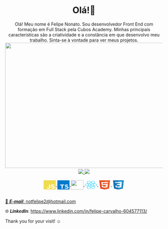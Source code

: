 <h1 align="center">
Olá!👋
</h1>
  
<div align="center">
Olá! Meu nome é Felipe Nonato. Sou desenvolvedor Front End com formação em Full Stack pela Cubos Academy. Minhas principais caracteristicas são a criatividade e a constância em que desenvolvo meu trabalho. Sinta-se à vontade para ver meus projetos.
</div>

<div align="center">
<img src="https://camo.githubusercontent.com/abb0a7a6197ffbe011c0705b0fff8c494e9c4c58913db99fe951ec7ca0eb97f5/68747470733a2f2f63646e612e61727473746174696f6e2e636f6d2f702f6173736574732f696d616765732f696d616765732f3032382f3130322f3035382f6f726967696e616c2f706978656c2d6a6566662d6d61747269782d732e6769663f31353933343837323633" width="800" height="400" />
</div>
  
<div align="center" >
  <a href="https://github.com/Lipe-27">
  <img height="180em" src="https://github-readme-stats.vercel.app/api?username=felipenmatos&show_icons=true&theme=dracula&include_all_commits=true&count_private=true"/>
  <img height="180em" src="https://github-readme-stats.vercel.app/api/top-langs/?username=felipenmatos&layout=compact&langs_count=7&theme=dracula"/>
</div>
  
 <div align="center"  style="display: inline_block"><br>
  <img align="center" alt="Rafa-Js" height="30" width="40" src="https://raw.githubusercontent.com/devicons/devicon/master/icons/javascript/javascript-plain.svg">
  <img align="center" alt="Rafa-Ts" height="30" width="40" src="https://raw.githubusercontent.com/devicons/devicon/master/icons/typescript/typescript-plain.svg">
  <img align="center" height="30" width="40" src="https://cdn.jsdelivr.net/gh/devicons/devicon/icons/angularjs/angularjs-original.svg" />
  <img align="center" alt="Rafa-React" height="30" width="40" src="https://raw.githubusercontent.com/devicons/devicon/master/icons/react/react-original.svg">
  <img align="center" alt="Rafa-HTML" height="30" width="40" src="https://raw.githubusercontent.com/devicons/devicon/master/icons/html5/html5-original.svg">
  <img align="center" alt="Rafa-CSS" height="30" width="40" src="https://raw.githubusercontent.com/devicons/devicon/master/icons/css3/css3-original.svg">
  </div>

 ##
  
  
:love_letter: ***E-mail***: notfelipe2@hotmail.com

:globe_with_meridians: ***LinkedIn***: https://www.linkedin.com/in/felipe-carvalho-604577113/

Thank you for your visit! :relaxed:
